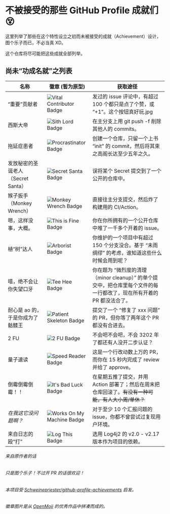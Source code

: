 # 不被接受的那些 GitHub Profile 成就们 😵

这里列举了那些在这个特性设立之初而未被接受的成就（Achievement）设计，图个乐子而已，不必当真 XD。

这个仓库将尽可能把这些成就全部列举。

## 尚未“功成名就”之列表

| 名称 | 徽章 (暂为原型) |  获取途径 |
| --- | --- | --- |
“重要”贡献者 | ![Vital Contributor Badge](images/plusone.png) | 发过的 issue 评论中，有超过 100 个都只是点了个赞，或 “+1”。这个按钮真好玩.jpg
西斯大帝        | ![Sith Lord Badge](images/sithlord.png) |	在主分支上用 git push -f 削除其他人的 commits。
拖延症患者  	| ![Procrastinator Badge](images/procrastinator.png) |	创建一个仓库，只留一个上书 “init” 的 commit，然后将其束之高阁长达至少五年之久。
发放秘密的圣诞老人（Secret Santa）	    | ![Secret Santa Badge](images/secretsanta.png) |	误将某个 Secret 提交到了一个公开的仓库中。
猴子扳手（Monkey Wrench）	    | ![Monkey Wrench Badge](images/monkeywrench.png) | 直接往主分支提交，然后炸了构建用的 CI/Action。
嗯，这样没事，大概。      | ![This is Fine Badge](images/thisisfine.png) |	你在你所拥有的一个公开仓库中堆了一千多个开着的 issue。
植“树”达人          | ![Arborist Badge](images/arborist.png) |	你维护的一个项目中有超过 150 个分支没合。基于 “未雨绸缪” 的考虑，谁知道这些什么时候会用到呢？
嘻，绝不会让你失望口牙         	| ![Tee Hee Badge](images/teehee.png) |	你在题为 “微烈度的清理（minor cleanup）” 的单个提交中，把仓库里每个文件的每一行都改了，现在所有开着的 PR 都没法合了。
耐心是 ao 的，于是你成为了骷髅王	| ![Patient Skeleton Badge](images/patientskeleton.png) | 提交了一个 “修复了 xxx 问题” 的 PR，但你等了两年这个 PR 都没有合进去。
2 FU	            | ![2 FU Badge](images/2fu.png) |	不会吧不会吧，不会 3202 年了都还有人没开二步认证？
量子速读    	| ![Speed Reader Badge](images/speedreader.png) |	这是一个行改动数上万的 PR，而你在 15 秒内完成了 review 并给了 approve。
倒霉倒霉倒霉！！     | ![It's Bad Luck Badge](images/itsbadluck.png) | 在星期五推了提交，并用 Action 部署了；然后在周末把仓库回滚了。~~有没有一种可能，有人大小周/单休？~~
*在我这它没问题啊？* | ![Works On My Machine Badge](images/worksonmymachine.png) | 对于至少 10 个汇报问题的 issue，你都不曾尝试过复现用户环境。
来自日志的殴“打” | ![Log This Badge](images/logthis.png) | 选用 Log4j2 的 v2.0 - v2.17 版本作为项目的依赖。

###### 来自原作者的话
###### 只是图个乐子！不过开 PR 的话很欢迎！
###### 本项目受 [Schweinepriester/github-profile-achievements](https://github.com/Schweinepriester/github-profile-achievements) 启发。
###### 徽章图片是从 [OpenMoji](https://openmoji.org/) 的优秀作品中拼凑而成的。
